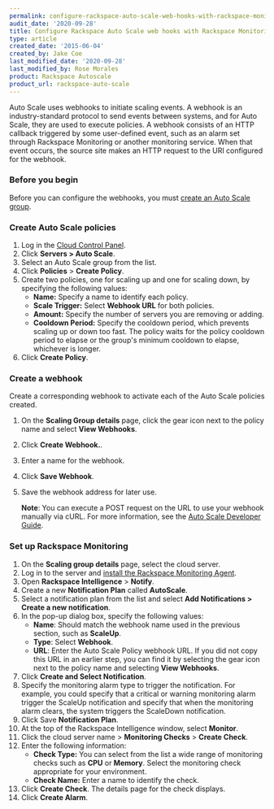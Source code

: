 ```yaml
---
permalink: configure-rackspace-auto-scale-web-hooks-with-rackspace-monitoring
audit_date: '2020-09-28'
title: Configure Rackspace Auto Scale web hooks with Rackspace Monitoring
type: article
created_date: '2015-06-04'
created_by: Jake Coe
last_modified_date: '2020-09-28'
last_modified_by: Rose Morales
product: Rackspace Autoscale
product_url: rackspace-auto-scale
---
```


Auto Scale uses webhooks to initiate scaling events. A webhook is an
industry-standard protocol to send events between systems, and for Auto Scale,
they are used to execute policies. A webhook consists of an HTTP callback
triggered by some user-defined event, such as an alarm set through
Rackspace Monitoring or another monitoring service. When that event occurs, the
source site makes an HTTP request to the URI configured for the webhook.

### Before you begin

Before you can configure the webhooks, you must [create an Auto Scale
group](https://docs-ospc.rackspace.com/support/how-to/rackspace-auto-scale/rackspace-auto-scale-control-panel-user-guide-create-a-scaling-group).

### Create Auto Scale policies

1. Log in the [Cloud Control Panel](https://login.rackspace.com/).
2. Click **Servers > Auto Scale**.
3. Select an Auto Scale group from the list.
4. Click **Policies** > **Create Policy**.
5. Create two policies, one for scaling up and one for scaling down, by
   specifying the following values:
    - **Name:** Specify a name to identify each policy.
    - **Scale Trigger:**  Select **Webhook URL** for both policies.
    - **Amount:** Specify the number of servers you are removing or adding.
    - **Cooldown Period:** Specify the cooldown period, which prevents scaling
        up or down too fast. The policy waits for the policy cooldown period
        to elapse or the group's minimum cooldown to elapse, whichever is
        longer.
6. Click **Create Policy**.

### Create a webhook

Create a corresponding webhook to activate each of the Auto Scale
policies created.

1. On the **Scaling Group details** page, click the gear icon next to the
    policy name and select **View Webhooks**.
2. Click **Create Webhook.**.
3. Enter a name for the webhook.
4. Click **Save Webhook**.
5. Save the webhook address for later use.

    **Note**: You can execute a POST request on the URL to use your webhook
    manually via cURL. For more information, see the [Auto Scale Developer
    Guide](https://docs.rackspace.com/docs/autoscale/v1/api-reference/#webhooks-and-capability-urls).

### Set up Rackspace Monitoring

1. On the **Scaling group details** page, select the cloud server.
2. Log in to the server and [install the Rackspace Monitoring
   Agent](https://docs-ospc.rackspace.com/support/how-to/rackspace-monitoring/install-and-configure-the-rackspace-monitoring-agent).
3. Open **Rackspace  Intelligence** > **Notify**.
4. Create a new **Notification Plan** called **AutoScale**.
5. Select a notification plan from the list and select **Add Notifications >
    Create a new notification**.
6. In the pop-up dialog box, specify the following values:
    - **Name**: Should match the webhook name used in the previous section,
        such as **ScaleUp**.
    - **Type**: Select **Webhook**.
    - **URL**: Enter the Auto Scale Policy webhook URL. If you did not copy this
        URL in an earlier step, you can find it by selecting the gear icon
        next to the policy name and selecting **View Webhooks**.
7. Click **Create and Select Notification**.
8. Specify the monitoring alarm type to trigger the notification. For
    example, you could specify that a critical or warning monitoring alarm trigger
    the ScaleUp notification and specify that when the monitoring alarm clears, the system
    triggers the ScaleDown notification. 
9. Click Save **Notification Plan**.
10. At the top of the Rackspace Intelligence window, select **Monitor**.
11. Click the cloud server name > **Monitoring Checks** > **Create Check**.
12. Enter the following information:
    - **Check Type:** You can select from the list a wide range of
        monitoring checks such as **CPU** or **Memory**. Select the monitoring
        check appropriate for your environment.
    - **Check Name:** Enter a name to identify the check.
13. Click **Create Check**. The details page for the check displays.
14. Click **Create Alarm**.
